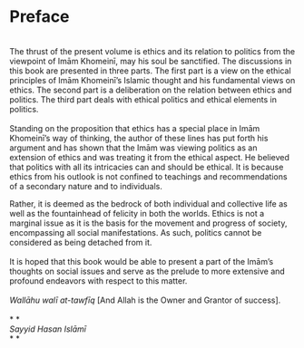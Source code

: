 Preface
=======

   
 The thrust of the present volume is ethics and its relation to politics
from the viewpoint of Imām Khomeinī, may his soul be sanctified. The
discussions in this book are presented in three parts. The first part is
a view on the ethical principles of Imām Khomeinī’s Islamic thought and
his fundamental views on ethics. The second part is a deliberation on
the relation between ethics and politics. The third part deals with
ethical politics and ethical elements in politics.  
    
 Standing on the proposition that ethics has a special place in Imām
Khomeinī’s way of thinking, the author of these lines has put forth his
argument and has shown that the Imām was viewing politics as an
extension of ethics and was treating it from the ethical aspect. He
believed that politics with all its intricacies can and should be
ethical. It is because ethics from his outlook is not confined to
teachings and recommendations of a secondary nature and to individuals.

Rather, it is deemed as the bedrock of both individual and collective
life as well as the fountainhead of felicity in both the worlds. Ethics
is not a marginal issue as it is the basis for the movement and progress
of society, encompassing all social manifestations. As such, politics
cannot be considered as being detached from it.   
    
 It is hoped that this book would be able to present a part of the
Imām’s thoughts on social issues and serve as the prelude to more
extensive and profound endeavors with respect to this matter.  
    
*Wallāhu walī at-tawfīq* [And Allah is the Owner and Grantor of
success].  
    
* *  
*Sayyid Hasan Islāmī*  
* *


